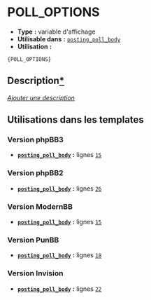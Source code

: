 # POLL_OPTIONS
* __Type__ __:__ variable d'affichage
* __Utilisable dans__ __:__ [`posting_poll_body`](../tpl/posting_poll_body.md#readme)
* __Utilisation__ __:__

```smarty
{POLL_OPTIONS}
```

## Description[*](https://fa-tvars.appspot.com/var/POLL_OPTIONS)
[*Ajouter une description*](https://fa-tvars.appspot.com/var/POLL_OPTIONS)

## Utilisations dans les templates

### Version phpBB3
* __[`posting_poll_body`](../tpl/posting_poll_body.md#readme)__ __:__ lignes [`15`](../src/prosilver/posting_poll_body.tpl#L15)

### Version phpBB2
* __[`posting_poll_body`](../tpl/posting_poll_body.md#readme)__ __:__ lignes [`26`](../src/subsilver/posting_poll_body.tpl#L26)

### Version ModernBB
* __[`posting_poll_body`](../tpl/posting_poll_body.md#readme)__ __:__ lignes [`15`](../src/modernbb/posting_poll_body.tpl#L15)

### Version PunBB
* __[`posting_poll_body`](../tpl/posting_poll_body.md#readme)__ __:__ lignes [`18`](../src/punbb/posting_poll_body.tpl#L18)

### Version Invision
* __[`posting_poll_body`](../tpl/posting_poll_body.md#readme)__ __:__ lignes [`22`](../src/invision/posting_poll_body.tpl#L22)

